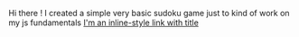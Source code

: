 Hi there !
I created a simple very basic sudoku game just to kind of work on my js fundamentals
[I'm an inline-style link with title](https://0takugod.github.io/Sudoku/ "Simple Sudoku")
